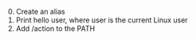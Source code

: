 0. Create an alias
1. Print hello user, where user is the current Linux user
2. Add /action to the PATH
